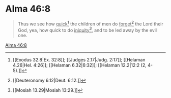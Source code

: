 # Alma 46:8

> Thus we see how <u>quick</u>[^a] the children of men do <u>forget</u>[^b] the Lord their God, yea, how quick to do <u>iniquity</u>[^c], and to be led away by the evil one.

[Alma 46:8](https://www.churchofjesuschrist.org/study/scriptures/bofm/alma/46?lang=eng&id=p8#p8)


[^a]: [[Exodus 32.8|Ex. 32:8]]; [[Judges 2.17|Judg. 2:17]]; [[Helaman 4.26|Hel. 4:26]]; [[Helaman 6.32|6:32]]; [[Helaman 12.2|12:2 (2, 4-5).]]
[^b]: [[Deuteronomy 6.12|Deut. 6:12.]]
[^c]: [[Mosiah 13.29|Mosiah 13:29.]]
